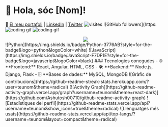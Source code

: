 # 👋 Hola, sóc [Nom]! 
🔗 [El meu portafoli](https://teu-portafoli.com) | [LinkedIn](https://linkedin.com/in/teunom) | [Twitter](https://twitter.com/teunom)
![visites](https://visitor-badge.glitch.me/badge?page_id=teunom.teunom) 
![GitHub followers](https:![coding gif](https://media.giphy.com/media/3o7abldj0b3rxrZUxW/giphy.gif)
![coding gif](https://media.giphy.com/media/3o7abldj0b3rxrZUxW/giphy.gif)
<div align="center">
  <img src="https://github-readme-stats.vercel.app/api?username=teunom&show_icons=true&theme=radical" />
</div>
![Python](https://img.shields.io/badge/Python-3776AB?style=for-the-badge&logo=python&logoColor=white)
![JavaScript](https://img.shields.io/badge/JavaScript-F7DF1E?style=for-the-badge&logo=javascript&logoColor=black)
### Tecnologies conegudes
- 🌐 **Frontend:** React, Angular, HTML, CSS
- 🛠 **Backend:** Node.js, Django, Flask
- 🗄 **Bases de dades:** MySQL, MongoDB
![Gràfic de contribucions](https://github-readme-streak-stats.herokuapp.com/?user=teunom&theme=radical)
[![Activity Graph](https://github-readme-activity-graph.vercel.app/graph?username=teunom&theme=react-dark)](https://github.com/Ashutosh00710/github-readme-activity-graph)
![Estadístiques del perfil](https://github-readme-stats.vercel.app/api?username=teunom&show_icons=true&theme=radical)
![Llenguatges més usats](https://github-readme-stats.vercel.app/api/top-langs/?username=teunom&layout=compact&theme=radical)


